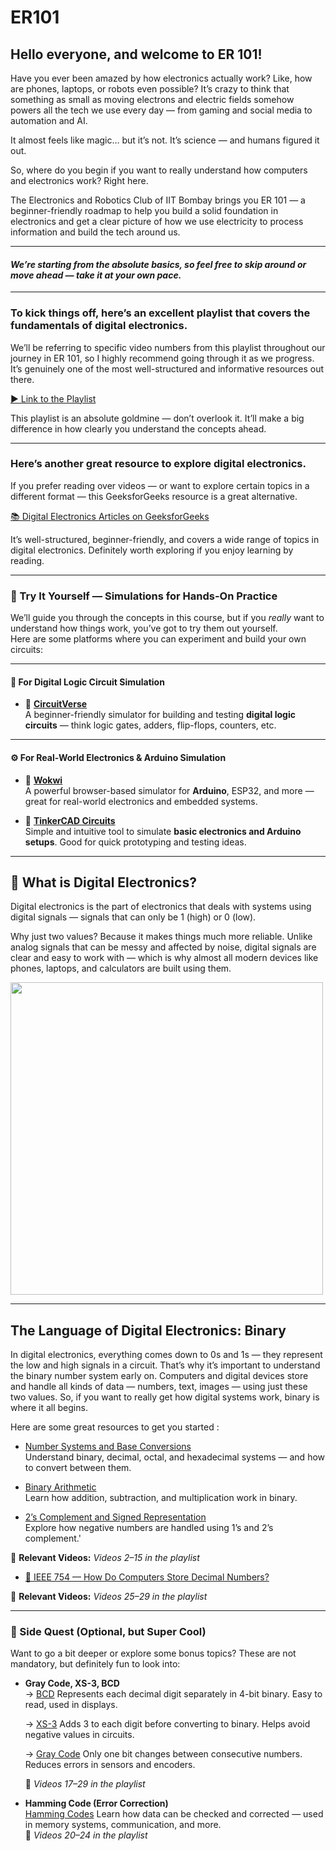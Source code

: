 # ER101
## Hello everyone, and welcome to ER 101!
Have you ever been amazed by how electronics actually work? Like, how are phones, laptops, or robots even possible? It’s crazy to think that something as small as moving electrons and electric fields somehow powers all the tech we use every day — from gaming and social media to automation and AI.

It almost feels like magic… but it’s not. It’s science — and humans figured it out.

So, where do you begin if you want to really understand how computers and electronics work? Right here.

The Electronics and Robotics Club of IIT Bombay brings you ER 101 — a beginner-friendly roadmap to help you build a solid foundation in electronics and get a clear picture of how we use electricity to process information and build the tech around us.

---

 #### *We’re starting from the absolute basics, so feel free to skip around or move ahead — take it at your own pace.*
 
---

### To kick things off, here’s an excellent playlist that covers the fundamentals of digital electronics.
We’ll be referring to specific video numbers from this playlist throughout our journey in ER 101, so I highly recommend going through it as we progress. It’s genuinely one of the most well-structured and informative resources out there.

[▶️ Link to the Playlist](https://youtube.com/playlist?list=PLwjK_iyK4LLBC_so3odA64E2MLgIRKafl&si=oMMceoZ6F5fteiB8)

This playlist is an absolute goldmine — don’t overlook it. It’ll make a big difference in how clearly you understand the concepts ahead.

---

### Here’s another great resource to explore digital electronics.
If you prefer reading over videos — or want to explore certain topics in a different format — this GeeksforGeeks resource is a great alternative.

[📚 Digital Electronics Articles on GeeksforGeeks](https://www.geeksforgeeks.org/digital-electronics-logic-design-tutorials/)

It’s well-structured, beginner-friendly, and covers a wide range of topics in digital electronics. Definitely worth exploring if you enjoy learning by reading.

---

### 🔌 Try It Yourself — Simulations for Hands-On Practice

We’ll guide you through the concepts in this course, but if you *really* want to understand how things work, you’ve got to try them out yourself.  
Here are some platforms where you can experiment and build your own circuits:

---

#### 🧠 For Digital Logic Circuit Simulation

- 🔗 [**CircuitVerse**](https://circuitverse.org)  
  A beginner-friendly simulator for building and testing **digital logic circuits** — think logic gates, adders, flip-flops, counters, etc.

---

#### ⚙️ For Real-World Electronics & Arduino Simulation

- 🔗 [**Wokwi**](https://wokwi.com)  
  A powerful browser-based simulator for **Arduino**, ESP32, and more — great for real-world electronics and embedded systems.

- 🔗 [**TinkerCAD Circuits**](https://www.tinkercad.com/circuits)  
  Simple and intuitive tool to simulate **basic electronics and Arduino setups**. Good for quick prototyping and testing ideas.

---

## 🔌 What is Digital Electronics?
Digital electronics is the part of electronics that deals with systems using digital signals — signals that can only be 1 (high) or 0 (low).

Why just two values? Because it makes things much more reliable. Unlike analog signals that can be messy and affected by noise, digital signals are clear and easy to work with — which is why almost all modern devices like phones, laptops, and calculators are built using them.

<img src=https://github.com/user-attachments/assets/b77cbf50-43d1-49eb-8a9c-633b0961bda1 width=500>

---

## The Language of Digital Electronics: Binary
In digital electronics, everything comes down to 0s and 1s — they represent the low and high signals in a circuit. That’s why it’s important to understand the binary number system early on. Computers and digital devices store and handle all kinds of data — numbers, text, images — using just these two values. So, if you want to really get how digital systems work, binary is where it all begins.

Here are some great resources to get you started :
- [Number Systems and Base Conversions](https://www.geeksforgeeks.org/number-system-and-base-conversions/)  
  Understand binary, decimal, octal, and hexadecimal systems — and how to convert between them.

- [Binary Arithmetic](https://www.geeksforgeeks.org/binary-number-system/)  
  Learn how addition, subtraction, and multiplication work in binary.

- [2’s Complement and Signed Representation](https://www.geeksforgeeks.org/binary-representations-in-digital-logic/)  
  Explore how negative numbers are handled using 1’s and 2’s complement.'

📼 **Relevant Videos:** *Videos 2–15 in the playlist*

- [🧠 IEEE 754 — How Do Computers Store Decimal Numbers?](https://www.geeksforgeeks.org/introduction-of-floating-point-representation/)

📼 **Relevant Videos:** *Videos 25–29 in the playlist*

---

### 🎯 Side Quest (Optional, but Super Cool)

Want to go a bit deeper or explore some bonus topics? These are not mandatory, but definitely fun to look into:

- **Gray Code, XS-3, BCD**  
  → [BCD](https://www.geeksforgeeks.org/bcd-or-binary-coded-decimal/)
    Represents each decimal digit separately in 4-bit binary. Easy to read, used in displays.
  
  → [XS-3](https://www.geeksforgeeks.org/excess-3-code/)
    Adds 3 to each digit before converting to binary. Helps avoid negative values in circuits.
  
  → [Gray Code](https://www.geeksforgeeks.org/what-is-gray-code/)
    Only one bit changes between consecutive numbers. Reduces errors in sensors and encoders.
  
    📼 *Videos 17–29 in the playlist*
  

- **Hamming Code (Error Correction)**  
  [Hamming Codes](https://www.geeksforgeeks.org/hamming-code-in-computer-network/) Learn how data can be checked and corrected — used in memory systems, communication, and more.  
  📼 *Videos 20–24 in the playlist*


